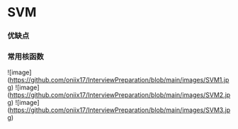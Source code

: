 # SVM
### 优缺点

### 常用核函数

![image] (https://github.com/oniix17/InterviewPreparation/blob/main/images/SVM1.jpg)
![image] (https://github.com/oniix17/InterviewPreparation/blob/main/images/SVM2.jpg)
![image] (https://github.com/oniix17/InterviewPreparation/blob/main/images/SVM3.jpg)
